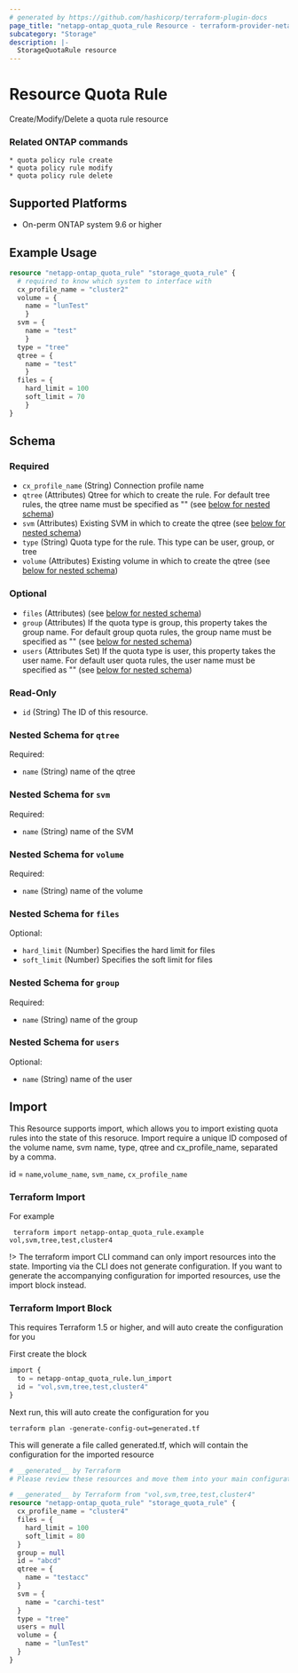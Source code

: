 ```yaml
---
# generated by https://github.com/hashicorp/terraform-plugin-docs
page_title: "netapp-ontap_quota_rule Resource - terraform-provider-netapp-ontap"
subcategory: "Storage"
description: |-
  StorageQuotaRule resource
---
```


# Resource Quota Rule

Create/Modify/Delete a quota rule resource

### Related ONTAP commands
```commandline
* quota policy rule create
* quota policy rule modify
* quota policy rule delete
```

## Supported Platforms
* On-perm ONTAP system 9.6 or higher

## Example Usage

```terraform
resource "netapp-ontap_quota_rule" "storage_quota_rule" {
  # required to know which system to interface with
  cx_profile_name = "cluster2"
  volume = {
    name = "lunTest"
    }
  svm = {
    name = "test"
    }
  type = "tree"
  qtree = {
    name = "test"
    }
  files = {
    hard_limit = 100
    soft_limit = 70
    }
}

```

<!-- schema generated by tfplugindocs -->
## Schema

### Required

- `cx_profile_name` (String) Connection profile name
- `qtree` (Attributes) Qtree for which to create the rule. For default tree rules, the qtree name must be specified as "" (see [below for nested schema](#nestedatt--qtree))
- `svm` (Attributes) Existing SVM in which to create the qtree (see [below for nested schema](#nestedatt--svm))
- `type` (String) Quota type for the rule. This type can be user, group, or tree
- `volume` (Attributes) Existing volume in which to create the qtree (see [below for nested schema](#nestedatt--volume))

### Optional

- `files` (Attributes) (see [below for nested schema](#nestedatt--files))
- `group` (Attributes) If the quota type is group, this property takes the group name. For default group quota rules, the group name must be specified as "" (see [below for nested schema](#nestedatt--group))
- `users` (Attributes Set) If the quota type is user, this property takes the user name. For default user quota rules, the user name must be specified as "" (see [below for nested schema](#nestedatt--users))

### Read-Only

- `id` (String) The ID of this resource.

<a id="nestedatt--qtree"></a>
### Nested Schema for `qtree`

Required:

- `name` (String) name of the qtree


<a id="nestedatt--svm"></a>
### Nested Schema for `svm`

Required:

- `name` (String) name of the SVM


<a id="nestedatt--volume"></a>
### Nested Schema for `volume`

Required:

- `name` (String) name of the volume


<a id="nestedatt--files"></a>
### Nested Schema for `files`

Optional:

- `hard_limit` (Number) Specifies the hard limit for files
- `soft_limit` (Number) Specifies the soft limit for files


<a id="nestedatt--group"></a>
### Nested Schema for `group`

Required:

- `name` (String) name of the group


<a id="nestedatt--users"></a>
### Nested Schema for `users`

Optional:

- `name` (String) name of the user

## Import
This Resource supports import, which allows you to import existing quota rules into the state of this resoruce.
Import require a unique ID composed of the volume name, svm name, type, qtree and cx_profile_name, separated by a comma.

id = `name`,`volume_name`, `svm_name`, `cx_profile_name`

### Terraform Import

For example
 ```shell
  terraform import netapp-ontap_quota_rule.example vol,svm,tree,test,cluster4
 ```

!> The terraform import CLI command can only import resources into the state. Importing via the CLI does not generate configuration. If you want to generate the accompanying configuration for imported resources, use the import block instead.

### Terraform Import Block
This requires Terraform 1.5 or higher, and will auto create the configuration for you

First create the block
```terraform
import {
  to = netapp-ontap_quota_rule.lun_import
  id = "vol,svm,tree,test,cluster4"
}
```
Next run, this will auto create the configuration for you
```shell
terraform plan -generate-config-out=generated.tf
```
This will generate a file called generated.tf, which will contain the configuration for the imported resource
```terraform
# __generated__ by Terraform
# Please review these resources and move them into your main configuration files.

# __generated__ by Terraform from "vol,svm,tree,test,cluster4"
resource "netapp-ontap_quota_rule" "storage_quota_rule" {
  cx_profile_name = "cluster4"
  files = {
    hard_limit = 100
    soft_limit = 80
  }
  group = null
  id = "abcd"
  qtree = {
    name = "testacc"
  }
  svm = {
    name = "carchi-test"
  }
  type = "tree"
  users = null
  volume = {
    name = "lunTest"
  }
}
```